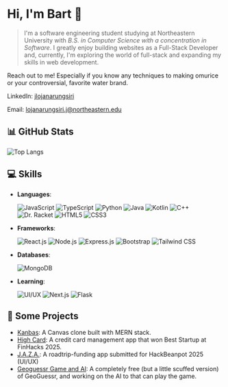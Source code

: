 # Hi, I'm Bart 👋

> I'm a software engineering student studying at Northeastern University with _B.S. in Computer Science with a concentration in Software_. I greatly enjoy building websites as a Full-Stack Developer and, currently, I'm exploring the world of full-stack and expanding my skills in web development.

Reach out to me! Especially if you know any techniques to making omurice or your controversial, favorite water brand.

LinkedIn: <a href="https://www.linkedin.com/in/jlojanarungsiri" target="_blank">jlojanarungsiri</a>

Email: <a href="mailto:lojanarungsiri.j@northeastern.edu">lojanarungsiri.j@northeastern.edu</a>

## 📊 GitHub Stats
![Top Langs](https://github-readme-stats.vercel.app/api/top-langs/?username=Bartavius&layout=pie&theme=radical) 


## 💻 Skills

- **Languages**:

  ![JavaScript](https://img.shields.io/badge/JavaScript-F7DF1E?style=for-the-badge&logo=javascript&logoColor=black)  ![TypeScript](https://img.shields.io/badge/TypeScript-007ACC?style=for-the-badge&logo=typescript&logoColor=white)  ![Python](https://img.shields.io/badge/Python-3776AB?style=for-the-badge&logo=python&logoColor=white)  ![Java](https://img.shields.io/badge/Java-ED8B00?style=for-the-badge&logo=openjdk&logoColor=white)  ![Kotlin](https://img.shields.io/badge/Kotlin-0095D5?style=for-the-badge&logo=kotlin&logoColor=white)  ![C++](https://img.shields.io/badge/C%2B%2B-00599C?style=for-the-badge&logo=c%2B%2B&logoColor=white)  ![Dr. Racket](https://img.shields.io/badge/Racket-9F1D20?style=for-the-badge&logo=racket&logoColor=white)  ![HTML5](https://img.shields.io/badge/HTML5-E34F26?style=for-the-badge&logo=html5&logoColor=white)  ![CSS3](https://img.shields.io/badge/CSS3-1572B6?style=for-the-badge&logo=css3&logoColor=white)  

- **Frameworks**:

  ![React.js](https://img.shields.io/badge/React-20232A?style=for-the-badge&logo=react&logoColor=61DAFB)  ![Node.js](https://img.shields.io/badge/Node.js-43853D?style=for-the-badge&logo=node.js&logoColor=white)  ![Express.js](https://img.shields.io/badge/Express.js-000000?style=for-the-badge&logo=express&logoColor=white)  ![Bootstrap](https://img.shields.io/badge/Bootstrap-7952B3?style=for-the-badge&logo=bootstrap&logoColor=white)  ![Tailwind CSS](https://img.shields.io/badge/Tailwind_CSS-38B2AC?style=for-the-badge&logo=tailwind-css&logoColor=white)  

- **Databases**:

  ![MongoDB](https://img.shields.io/badge/MongoDB-4EA94B?style=for-the-badge&logo=mongodb&logoColor=white)
  
- **Learning**:

  ![UI/UX](https://img.shields.io/badge/UI%2FUX-FF4088?style=for-the-badge&logo=figma&logoColor=white)  ![Next.js](https://img.shields.io/badge/Next.js-000000?style=for-the-badge&logo=nextdotjs&logoColor=white)  ![Flask](https://img.shields.io/badge/Flask-000000?style=for-the-badge&logo=flask&logoColor=white)

## 🔭 Some Projects

- [Kanbas](https://github.com/Bartavius/kanbas): A Canvas clone built with MERN stack.
- [High Card](https://github.com/williampan22/finhacks2025): A credit card management app that won Best Startup at FinHacks 2025.
- [J.A.Z.A.](https://github.com/Bartavius/JAZA-Just-A-Zip-Away): A roadtrip-funding app submitted for HackBeanpot 2025 (UI/UX)
- [Geoguessr Game and AI](https://github.com/Bartavius/geoguessrai): A completely free (but a little scuffed version) of GeoGuessr, and working on the AI to that can play the game.


